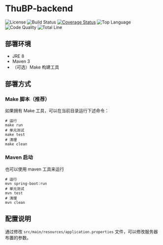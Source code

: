 # ThuBP-backend

![License](https://img.shields.io/github/license/leonardodalinky/ThuBP-backend?color=blue) ![Build Status](https://www.travis-ci.com/leonardodalinky/ThuBP-backend.svg?branch=dev) [![Coverage Status](https://coveralls.io/repos/github/leonardodalinky/ThuBP-backend/badge.svg)](https://coveralls.io/github/leonardodalinky/ThuBP-backend) ![Top Language](https://img.shields.io/github/languages/top/leonardodalinky/ThuBP-backend) ![Code Quality](https://img.shields.io/codacy/grade/8a8f274cab3d490799aa164133a3ba01) ![Total Line](https://img.shields.io/tokei/lines/github/leonardodalinky/ThuBP-backend)

## 部署环境

* JRE 8
* Maven 3
* （可选）Make 构建工具

## 部署方式

### Make 脚本（推荐）

如果拥有 Make 工具，可以在当前目录运行下述命令：

```shell
# 运行
make run
# 单元测试
make test
# 清理
make clean
```

### Maven 启动

也可以使用 maven 工具来运行

```shell
# 运行
mvn spring-boot:run
# 单元测试
mvn test
# 清理
mvn clean
```

## 配置说明

通过修改 `src/main/resources/application.properties` 文件，可以修改服务器布置的参数。